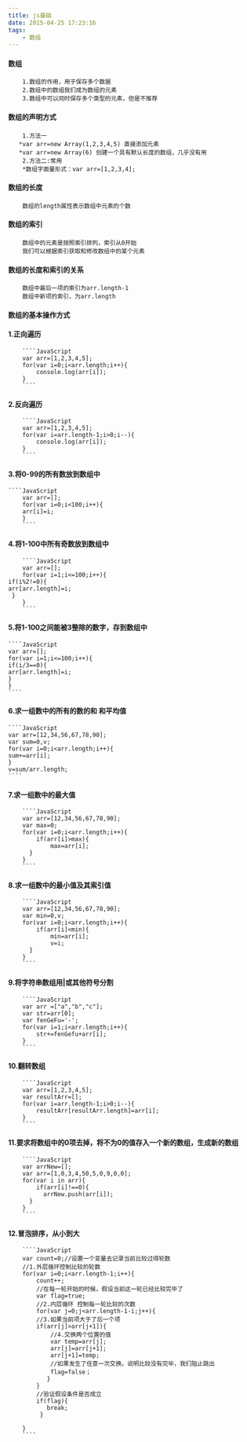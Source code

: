 ```yaml
---
title: js基础
date: 2015-04-25 17:23:16
tags: 
	- 数组
---
```

#### 数组

   		1.数组的作用，用于保存多个数据
   		2.数组中的数组我们成为数组的元素
   		3.数组中可以同时保存多个类型的元素，但是不推荐

#### 数组的声明方式

		1.方法一
	   *var arr=new Array(1,2,3,4,5) 直接添加元素
	   *var arr=new Array(6) 创建一个具有默认长度的数组，几乎没有用
		2.方法二:常用
		*数组字面量形式：var arr=[1,2,3,4];
#### 数组的长度

		数组的length属性表示数组中元素的个数

#### 数组的索引

		数组中的元素是按照索引排列，索引从0开始
		我们可以根据索引获取和修改数组中的某个元素

#### 数组的长度和索引的关系

		数组中最后一项的索引为arr.length-1
		数组中新项的索引，为arr.length

#### 数组的基本操作方式
#### 1.正向遍历
		````JavaScript
		var arr=[1,2,3,4,5];
		for(var i=0;i<arr.length;i++){
			console.log(arr[i]);
		}
		````
#### 2.反向遍历
		````JavaScript
		var arr=[1,2,3,4,5];
		for(var i=arr.length-1;i>0;i--){
			console.log(arr[i]);
		}
		````
#### 3.将0-99的所有数放到数组中
	````JavaScript
		var arr=[];
		for(var i=0;i<100;i++){
		arr[i]=i;
		}
		````
	
#### 4.将1-100中所有奇数放到数组中
		````JavaScript
		var arr=[];
		for(var i=1;i<=100;i++){
	if(i%2!=0){
	arr[arr.length]=i;
 	 }
		}
		````

#### 5.将1-100之间能被3整除的数字，存到数组中
	````JavaScript
	var arr=[];
	for(var i=1;i<=100;i++){
	if(i/3==0){
	arr[arr.length]=i;
 	}
	}
	````

#### 6.求一组数中的所有的数的和 和平均值
	````JavaScript
 	var arr=[12,34,56,67,78,90];
	var sum=0,v;
	for(var i=0;i<arr.length;i++){
	sum+=arr[i];
	}
	v=sum/arr.length;
	````

#### 7.求一组数中的最大值
		````JavaScript
		var arr=[12,34,56,67,78,90];
		var max=0;
		for(var i=0;i<arr.length;i++){
			if(arr[i]>max){
				max=arr[i];
		  }
		}
		````

#### 8.求一组数中的最小值及其索引值
		````JavaScript
		var arr=[12,34,56,67,78,90];
		var min=0,v;
		for(var i=0;i<arr.length;i++){
			if(arr[i]<min){
				min=arr[i];
				v=i;
		  }
		} 
		````
#### 9.将字符串数组用|或其他符号分割
		````JavaScript
		var arr =["a","b","c"];
		var str=arr[0];
		var fenGeFu='-';
		for(var i=1;i<arr.length;i++){
			str+=fenGefu+arr[i];
		}
		````
#### 10.翻转数组
		````JavaScript
		var arr=[1,2,3,4,5];
		var resultArr=[];
		for(var i=arr.length-1;i>0;i--){
			resultArr[resultArr.length]=arr[i];
		}
		````
#### 11.要求将数组中的0项去掉，将不为0的值存入一个新的数组，生成新的数组
		````JavaScript
		var arrNew=[];
		var arr=[1,0,3,4,50,5,0,9,0,0];
		for(var i in arr){
			if(arr[i]!==0){
			  arrNew.push(arr[i]);
		  }
		}
		````
#### 12.冒泡排序，从小到大
		````JavaScript
		var count=0;//设置一个变量去记录当前比较过得轮数
		//1.外层循环控制比较的轮数
		for(var i=0;i<arr.length-1;i++){
			count++;
			//在每一轮开始的时候，假设当前这一轮已经比较完毕了
			var flag=true;
			//2.内层循环 控制每一轮比较的次数
			for(var j=0;j<arr.length-1-i;j++){
			//3.如果当前项大于了后一个项
			if(arr[j]>arr[j+1]){
				//4.交换两个位置的值
				var temp=arr[j];
				arr[j]=arr[j+1];
				arr[j+1]=temp;
				//如果发生了任意一次交换。说明比较没有完毕，我们阻止跳出
				flag=false；
		       }
			}
			//验证假设条件是否成立
			if(flag){
		       break;
		     }

		}
		````